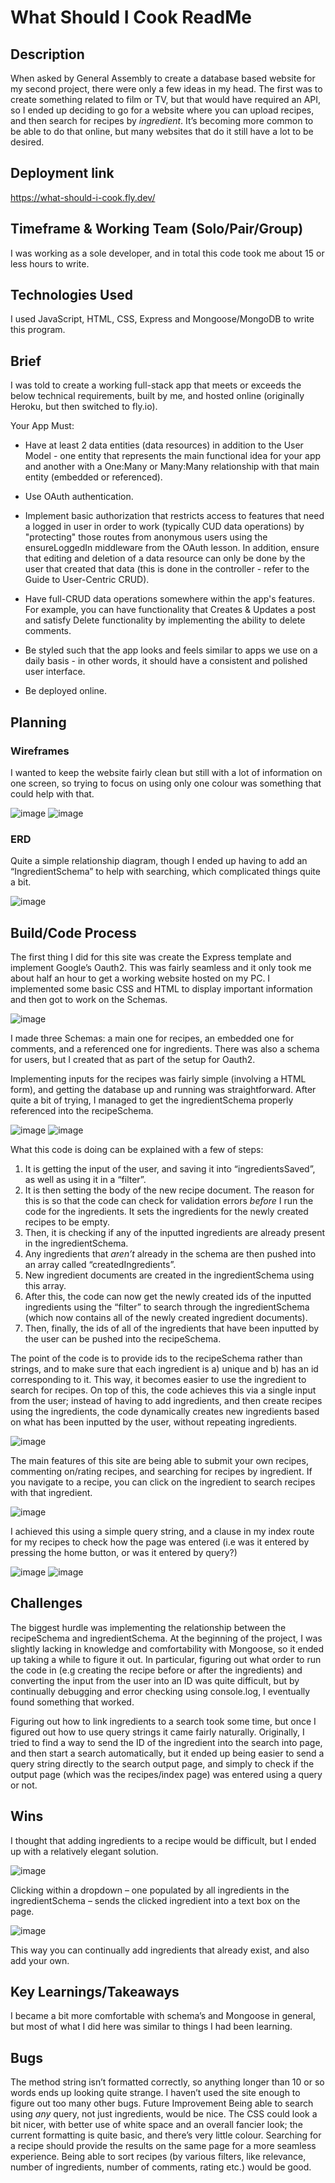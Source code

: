 # What Should I Cook ReadMe


## Description

When asked by General Assembly to create a database based website for my second project, there were only a few ideas in my head. The first was to create something related to film or TV, but that would have required an API, so I ended up deciding to go for a website where you can upload recipes, and then search for recipes by *ingredient*. It’s becoming more common to be able to do that online, but many websites that do it still have a lot to be desired.

## Deployment link

https://what-should-i-cook.fly.dev/


## Timeframe & Working Team (Solo/Pair/Group)

I was working as a sole developer, and in total this code took me about 15 or less hours to write. 



## Technologies Used

I used JavaScript, HTML, CSS, Express and Mongoose/MongoDB to write this program.



## Brief

I was told to create a working full-stack app that meets or exceeds the below technical requirements, built by me, and hosted online (originally Heroku, but then switched to fly.io).

Your App Must:

- Have at least 2 data entities (data resources) in addition to the User Model - one entity that represents the main functional idea for your app and another with a One:Many or Many:Many relationship with that main entity (embedded or referenced).

- Use OAuth authentication.

- Implement basic authorization that restricts access to features that need a logged in user in order to work (typically CUD data operations) by "protecting" those routes from anonymous users using the ensureLoggedIn middleware from the OAuth lesson. In addition, ensure that editing and deletion of a data resource can only be done by the user that created that data (this is done in the controller - refer to the Guide to User-Centric CRUD).

- Have full-CRUD data operations somewhere within the app's features. For example, you can have functionality that Creates & Updates a post and satisfy Delete functionality by implementing the ability to delete comments.

- Be styled such that the app looks and feels similar to apps we use on a daily basis - in other words, it should have a consistent and polished user interface.

- Be deployed online.

## Planning

### Wireframes
I wanted to keep the website fairly clean but still with a lot of information on one screen, so trying to focus on using only one colour was something that could help with that.

![image](https://github.com/Turq-uoise/recipe-site/assets/107884520/60193b74-dab8-42e2-b1cc-d319cc1c084a)
![image](https://github.com/Turq-uoise/recipe-site/assets/107884520/fc83c300-b549-4f2d-b84e-b652fe688539)



### ERD
Quite a simple relationship diagram, though I ended up having to add an “IngredientSchema” to help with searching, which complicated things quite a bit.

![image](https://github.com/Turq-uoise/recipe-site/assets/107884520/bd8d72b3-be4e-4351-9176-931c4350602c)


## Build/Code Process

The first thing I did for this site was create the Express template and implement Google’s Oauth2. This was fairly seamless and it only took me about half an hour to get a working website hosted on my PC. I implemented some basic CSS and HTML to display important information and then got to work on the Schemas.

![image](https://github.com/Turq-uoise/recipe-site/assets/107884520/5a6028f9-ea9e-4fe2-9266-c3043cd03559)


I made three Schemas: a main one for recipes, an embedded one for comments, and a referenced one for ingredients. There was also a schema for users, but I created that as part of the setup for Oauth2.

Implementing inputs for the recipes was fairly simple (involving a HTML form), and getting the database up and running was straightforward. After quite a bit of trying, I managed to get the ingredientSchema properly referenced into the recipeSchema.

![image](https://github.com/Turq-uoise/recipe-site/assets/107884520/e0ffb865-92f2-436f-a786-c5ed41fa9711)
![image](https://github.com/Turq-uoise/recipe-site/assets/107884520/00fea17f-293d-475a-a62e-390188bf6b59)

What this code is doing can be explained with a few of steps:
1. It is getting the input of the user, and saving it into “ingredientsSaved”, as well as using it in a “filter”.
1. It is then setting the body of the new recipe document. The reason for this is so that the code can check for validation errors *before* I run the code for the ingredients. It sets the ingredients for the newly created recipes to be empty.
1. Then, it is checking if any of the inputted ingredients are already present in the ingredientSchema.
1. Any ingredients that *aren’t* already in the schema are then pushed into an array called “createdIngredients”.
1. New ingredient documents are created in the ingredientSchema using this array.
1. After this, the code can now get the newly created ids of the inputted ingredients using the “filter” to search through the ingredientSchema (which now contains all of the newly created ingredient documents). 
1. Then, finally, the ids of all of the ingredients that have been inputted by the user can be pushed into the recipeSchema.

The point of the code is to provide ids to the recipeSchema rather than strings, and to make sure that each ingredient is a) unique and b) has an id corresponding to it. This way, it becomes easier to use the ingredient to search for recipes. On top of this, the code achieves this via a single input from the user; instead of having to add ingredients, and then create recipes using the ingredients, the code dynamically creates new ingredients based on what has been inputted by the user, without repeating ingredients.

![image](https://github.com/Turq-uoise/recipe-site/assets/107884520/43ae1b61-36ca-4bff-90e9-cff1ef5285bb)


The main features of this site are being able to submit your own recipes, commenting on/rating recipes, and searching for recipes by ingredient. If you navigate to a recipe, you can click on the ingredient to search recipes with that ingredient. 

![image](https://github.com/Turq-uoise/recipe-site/assets/107884520/d4713a0d-e5e2-406f-8281-955485cfc744)

I achieved this using a simple query string, and a clause in my index route for my recipes to check how the page was entered (i.e was it entered by pressing the home button, or was it entered by query?)

![image](https://github.com/Turq-uoise/recipe-site/assets/107884520/5374c949-1f10-43e8-94af-f16a490606b2)
![image](https://github.com/Turq-uoise/recipe-site/assets/107884520/f562ece4-a4bf-432d-96af-e1fe86143696)



## Challenges

The biggest hurdle was implementing the relationship between the recipeSchema and ingredientSchema. At the beginning of the project, I was slightly lacking in knowledge and comfortability with Mongoose, so it ended up taking a while to figure it out. In particular, figuring out what order to run the code in (e.g creating the recipe before or after the ingredients) and converting the input from the user into an ID was quite difficult, but by continually debugging and error checking using console.log, I eventually found something that worked. 

Figuring out how to link ingredients to a search took some time, but once I figured out how to use query strings it came fairly naturally. Originally, I tried to find a way to send the ID of the ingredient into the search into page, and then start a search automatically, but it ended up being easier to send a query string directly to the search output page, and simply to check if the output page (which was the recipes/index page) was entered using a query or not.


## Wins

I thought that adding ingredients to a recipe would be difficult, but I ended up with a relatively elegant solution.

![image](https://github.com/Turq-uoise/recipe-site/assets/107884520/4071cdb1-dc9c-4279-b7eb-063eb596ab42)

Clicking within a dropdown – one populated by all ingredients in the ingredientSchema – sends the clicked ingredient into a text box on the page. 

![image](https://github.com/Turq-uoise/recipe-site/assets/107884520/3b1e77b4-3ec8-40d3-b9f5-c27fae049af7)

This way you can continually add ingredients that already exist, and also add your own.

## Key Learnings/Takeaways

I became a bit more comfortable with schema’s and Mongoose in general, but most of what I did here was similar to things I had been learning. 

## Bugs
The method string isn’t formatted correctly, so anything longer than 10 or so words ends up looking quite strange. I haven’t used the site enough to figure out too many other bugs.
Future Improvement
Being able to search using *any* query, not just ingredients, would be nice. 
The CSS could look a bit nicer, with better use of white space and an overall fancier look; the current formatting is quite basic, and there’s very little colour. 
Searching for a recipe should provide the results on the same page for a more seamless experience. 
Being able to sort recipes (by various filters, like relevance, number of ingredients, number of comments, rating etc.) would be good.




